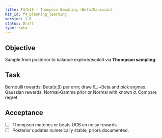 ```yaml
---
title: F4/k18 — Thompson Sampling (Beta/Gaussian)
kit_id: f4_planning_learning
version: 1.0
status: Draft
type: kata
---
```

## Objective
Sample from posterior to balance explore/exploit via **Thompson sampling**.
## Task
Bernoulli rewards: Beta(α,β) per arm; draw θ_i~Beta and pick argmax. Gaussian rewards: Normal‑Gamma prior or Normal with known σ. Compare regret.
## Acceptance
- [ ] Thompson matches or beats UCB on noisy rewards.
- [ ] Posterior updates numerically stable; priors documented.